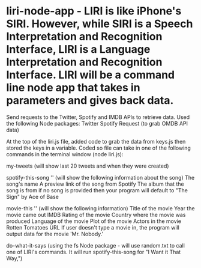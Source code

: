 # liri-node-app - LIRI is like iPhone's SIRI. However, while SIRI is a Speech Interpretation and Recognition Interface, LIRI is a Language Interpretation and Recognition Interface. LIRI will be a command line node app that takes in parameters and gives back data.
Send requests to the Twitter, Spotify and IMDB APIs to retrieve data. Used the following Node packages:
Twitter
Spotify
Request (to grab OMDB API data)

At the top of the liri.js file, added code to grab the data from keys.js then stored the keys in a variable. Coded so file can take in one of the following commands in the terminal window (node liri.js):

  my-tweets (will show last 20 tweets and when they were created)

  spotify-this-song '<song name here>' (will show the following information about the song)
      The song's name
      A preview link of the song from Spotify
      The album that the song is from
      if no song is provided then your program will default to "The Sign" by Ace of Base

  movie-this '<movie name here>' (will show the following information)
      Title of the movie
      Year the movie came out
      IMDB Rating of the movie
      Country where the movie was produced
      Language of the movie
      Plot of the movie
      Actors in the movie
      Rotten Tomatoes URL
      If user doesn't type a movie in, the program will output data for the movie 'Mr. Nobody.'
      
  do-what-it-says (using the fs Node package - will use random.txt to call one of LIRI's commands. It will run spotify-this-song for "I         Want it That Way,")
